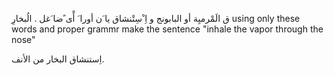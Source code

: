 ِق الَمْرمیِة أو البابونج و اِ ْسِتْنشاق
یا َن أورا
َ
أْی ًضا َغل
.
الُبخارِ
using only these words and proper grammr make the sentence "inhale the vapor through the nose"

اِستنشاق البخار من الأنف.
